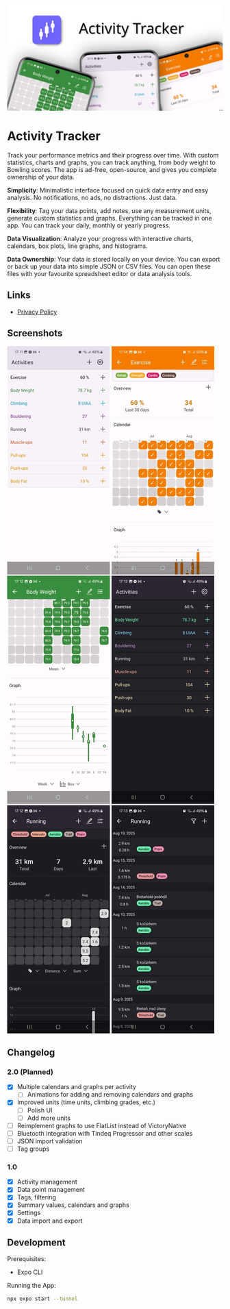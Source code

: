 [![Activity Tracker Title](google-play/feature-graphic.png)](google-play/feature-graphic.png)

# Activity Tracker

<!-- This description is formatted with HTML to be copy-pasteable into Google Play description -->

Track your performance metrics and their progress over time. With custom statistics, charts and graphs, you can track anything, from body weight to Bowling scores. The app is ad-free, open-source, and gives you complete ownership of your data.

<b>Simplicity</b>: Minimalistic interface focused on quick data entry and easy analysis. No notifications, no ads, no distractions. Just data.

<b>Flexibility</b>: Tag your data points, add notes, use any measurement units, generate custom statistics and graphs. Everything can be tracked in one app. You can track your daily, monthly or yearly progress.

<b>Data Visualization</b>: Analyze your progress with interactive charts, calendars, box plots, line graphs, and histograms.

<b>Data Ownership</b>: Your data is stored locally on your device. You can export or back up your data into simple JSON or CSV files. You can open these files with your favourite spreadsheet editor or data analysis tools.

## Links

- [Privacy Policy](https://potocpav.github.io/activity-tracker/privacy)

## Screenshots


[![Screenshot 1](screenshots/sshot-1.thumb.jpg)](screenshots/sshot-1.jpg)
[![Screenshot 2](screenshots/sshot-2.thumb.jpg)](screenshots/sshot-2.jpg)
[![Screenshot 3](screenshots/sshot-3.thumb.jpg)](screenshots/sshot-3.jpg)
[![Screenshot 4](screenshots/sshot-4.thumb.jpg)](screenshots/sshot-4.jpg)
[![Screenshot 5](screenshots/sshot-5.thumb.jpg)](screenshots/sshot-5.jpg)
[![Screenshot 6](screenshots/sshot-6.thumb.jpg)](screenshots/sshot-6.jpg)

## Changelog

### 2.0 (Planned)

- [x] Multiple calendars and graphs per activity
  - [ ] Animations for adding and removing calendars and graphs
- [x] Improved units (time units, climbing grades, etc.)
  - [ ] Polish UI
  - [ ] Add more units
- [ ] Reimplement graphs to use FlatList instead of VictoryNative
- [ ] Bluetooth integration with Tindeq Progressor and other scales
- [ ] JSON import validation
- [ ] Tag groups

### 1.0

- [x] Activity management
- [x] Data point management
- [x] Tags, filtering
- [x] Summary values, calendars and graphs
- [x] Settings
- [x] Data import and export

## Development

Prerequisites:

- Expo CLI

Running the App:

```bash
npx expo start --tunnel
```
